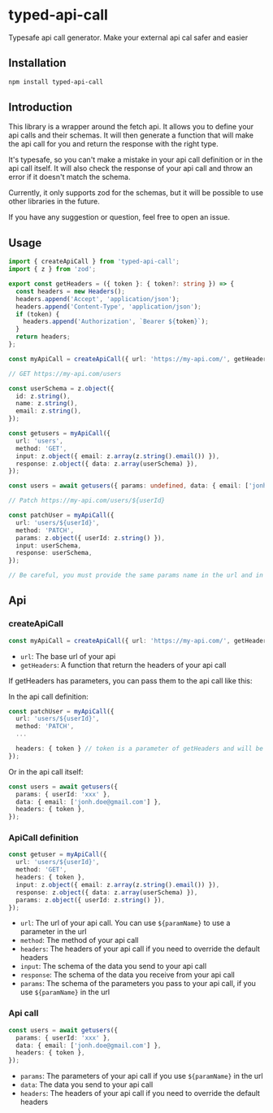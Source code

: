 # typed-api-call

Typesafe api call generator. Make your external api cal safer and easier

## Installation

```bash
npm install typed-api-call
```

## Introduction

This library is a wrapper around the fetch api. It allows you to define your api calls and their schemas. It will then generate a function that will make the api call for you and return the response with the right type.

It's typesafe, so you can't make a mistake in your api call definition or in the api call itself. It will also check the response of your api call and throw an error if it doesn't match the schema.

Currently, it only supports zod for the schemas, but it will be possible to use other libraries in the future.

If you have any suggestion or question, feel free to open an issue.

## Usage

```typescript
import { createApiCall } from 'typed-api-call';
import { z } from 'zod';

export const getHeaders = ({ token }: { token?: string }) => {
  const headers = new Headers();
  headers.append('Accept', 'application/json');
  headers.append('Content-Type', 'application/json');
  if (token) {
    headers.append('Authorization', `Bearer ${token}`);
  }
  return headers;
};

const myApiCall = createApiCall({ url: 'https://my-api.com/', getHeaders });

// GET https://my-api.com/users

const userSchema = z.object({
  id: z.string(),
  name: z.string(),
  email: z.string(),
});

const getusers = myApiCall({
  url: 'users',
  method: 'GET',
  input: z.object({ email: z.array(z.string().email()) }),
  response: z.object({ data: z.array(userSchema) }),
});

const users = await getusers({ params: undefined, data: { email: ['jonh.doe@gmail.com'] } });

// Patch https://my-api.com/users/${userId}

const patchUser = myApiCall({
  url: 'users/${userId}',
  method: 'PATCH',
  params: z.object({ userId: z.string() }),
  input: userSchema,
  response: userSchema,
});

// Be careful, you must provide the same params name in the url and in the params
```

## Api

### createApiCall

```typescript
const myApiCall = createApiCall({ url: 'https://my-api.com/', getHeaders });
```

- `url`: The base url of your api
- `getHeaders`: A function that return the headers of your api call

If getHeaders has parameters, you can pass them to the api call like this:

In the api call definition:

```typescript
const patchUser = myApiCall({
  url: 'users/${userId}',
  method: 'PATCH',
  ...

  headers: { token } // token is a parameter of getHeaders and will be passed to it
});
```

Or in the api call itself:

```typescript
const users = await getusers({
  params: { userId: 'xxx' },
  data: { email: ['jonh.doe@gmail.com'] },
  headers: { token },
});
```

### ApiCall definition

```typescript
const getuser = myApiCall({
  url: 'users/${userId}',
  method: 'GET',
  headers: { token },
  input: z.object({ email: z.array(z.string().email()) }),
  response: z.object({ data: z.array(userSchema) }),
  params: z.object({ userId: z.string() }),
});
```

- `url`: The url of your api call. You can use `${paramName}` to use a parameter in the url
- `method`: The method of your api call
- `headers`: The headers of your api call if you need to override the default headers
- `input`: The schema of the data you send to your api call
- `response`: The schema of the data you receive from your api call
- `params`: The schema of the parameters you pass to your api call, if you use `${paramName}` in the url

### Api call

```typescript
const users = await getusers({
  params: { userId: 'xxx' },
  data: { email: ['jonh.doe@gmail.com'] },
  headers: { token },
});
```

- `params`: The parameters of your api call if you use `${paramName}` in the url
- `data`: The data you send to your api call
- `headers`: The headers of your api call if you need to override the default headers

